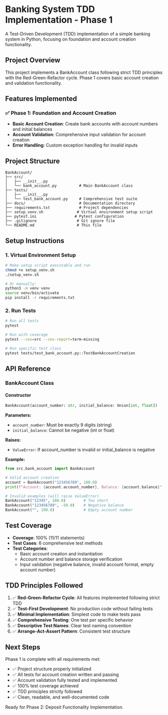 # Banking System TDD Implementation - Phase 1

A Test-Driven Development (TDD) implementation of a simple banking system in Python, focusing on foundation and account creation functionality.

## Project Overview

This project implements a BankAccount class following strict TDD principles with the Red-Green-Refactor cycle. Phase 1 covers basic account creation and validation functionality.

## Features Implemented

### ✅ Phase 1: Foundation and Account Creation
- **Basic Account Creation**: Create bank accounts with account numbers and initial balances
- **Account Validation**: Comprehensive input validation for account creation
- **Error Handling**: Custom exception handling for invalid inputs

## Project Structure

```
BankAccount/
├── src/
│   ├── __init__.py
│   └── bank_account.py          # Main BankAccount class
├── tests/
│   ├── __init__.py
│   └── test_bank_account.py     # Comprehensive test suite
├── docs/                        # Documentation directory
├── requirements.txt             # Project dependencies
├── setup_venv.sh               # Virtual environment setup script
├── pytest.ini                 # Pytest configuration
├── .gitignore                  # Git ignore file
└── README.md                   # This file
```

## Setup Instructions

### 1. Virtual Environment Setup
```bash
# Make setup script executable and run
chmod +x setup_venv.sh
./setup_venv.sh

# Or manually:
python3 -m venv venv
source venv/bin/activate
pip install -r requirements.txt
```

### 2. Run Tests
```bash
# Run all tests
pytest

# Run with coverage
pytest --cov=src --cov-report=term-missing

# Run specific test class
pytest tests/test_bank_account.py::TestBankAccountCreation
```

## API Reference

### BankAccount Class

#### Constructor
```python
BankAccount(account_number: str, initial_balance: Union[int, float])
```

**Parameters:**
- `account_number`: Must be exactly 9 digits (string)
- `initial_balance`: Cannot be negative (int or float)

**Raises:**
- `ValueError`: If account_number is invalid or initial_balance is negative

**Example:**
```python
from src.bank_account import BankAccount

# Valid account creation
account = BankAccount("123456789", 100.0)
print(f"Account: {account.account_number}, Balance: {account.balance}")

# Invalid examples (will raise ValueError)
BankAccount("12345", 100.0)        # Too short
BankAccount("123456789", -50.0)    # Negative balance
BankAccount("", 100.0)             # Empty account number
```

## Test Coverage

- **Coverage**: 100% (11/11 statements)
- **Test Cases**: 6 comprehensive test methods
- **Test Categories**:
  - Basic account creation and instantiation
  - Account number and balance storage verification
  - Input validation (negative balance, invalid account format, empty account number)

## TDD Principles Followed

1. ✅ **Red-Green-Refactor Cycle**: All features implemented following strict TDD
2. ✅ **Test-First Development**: No production code without failing tests
3. ✅ **Minimal Implementation**: Simplest code to make tests pass
4. ✅ **Comprehensive Testing**: One test per specific behavior
5. ✅ **Descriptive Test Names**: Clear test naming convention
6. ✅ **Arrange-Act-Assert Pattern**: Consistent test structure

## Next Steps

Phase 1 is complete with all requirements met:
- ✅ Project structure properly initialized
- ✅ All tests for account creation written and passing
- ✅ Account validation fully tested and implemented
- ✅ 100% test coverage achieved
- ✅ TDD principles strictly followed
- ✅ Clean, readable, and well-documented code

Ready for Phase 2: Deposit Functionality Implementation.